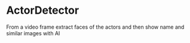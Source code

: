 # ActorDetector
From a video frame extract faces of the actors and then show name and similar images with AI
